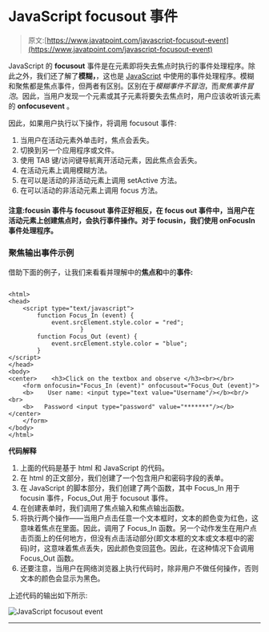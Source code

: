# JavaScript focusout 事件

> 原文:[https://www.javatpoint.com/javascript-focusout-event](https://www.javatpoint.com/javascript-focusout-event)

JavaScript 的 **focusout** 事件是在元素即将失去焦点时执行的事件处理程序。除此之外，我们还了解了**模糊，**，这也是 [JavaScript](https://www.javatpoint.com/javascript-tutorial) 中使用的事件处理程序。模糊和聚焦都是焦点事件，但两者有区别。区别在于*模糊事件不冒泡*，而*聚焦事件冒泡*。因此，当用户发现一个元素或其子元素将要失去焦点时，用户应该收听该元素的 **onfocusevent** 。

因此，如果用户执行以下操作，将调用 focusout 事件:

1.  当用户在活动元素外单击时，焦点会丢失。
2.  切换到另一个应用程序或文件。
3.  使用 TAB 键/访问键导航离开活动元素，因此焦点会丢失。
4.  在活动元素上调用模糊方法。
5.  在可以是活动的非活动元素上调用 setActive 方法。
6.  在可以活动的非活动元素上调用 focus 方法。

#### 注意:focusin 事件与 focusout 事件正好相反，在 focus out 事件中，当用户在活动元素上创建焦点时，会执行事件操作。对于 focusin，我们使用 onFocusIn 事件处理程序。

### 聚焦输出事件示例

借助下面的例子，让我们来看看并理解中的**焦点和**中的**事件:**

```

<html>
<head>
    <script type="text/javascript">
        function Focus_In (event) {
            event.srcElement.style.color = "red";
			        }
        function Focus_Out (event) {
            event.srcElement.style.color = "blue";
		}
</script>
</head>
<body>
<center>    <h3>Click on the textbox and observe </h3><br></br>
    <form onfocusin="Focus_In (event)" onfocusout="Focus_Out (event)">
    <b>    User name: <input type="text value="Username"/></b><br/>
<br>
    <b>   Password <input type="password" value="*******"/></b> </center>
    </form>
</body>
</html>

```

**代码解释**

1.  上面的代码是基于 html 和 JavaScript 的代码。
2.  在 html 的正文部分，我们创建了一个包含用户和密码字段的表单。
3.  在 JavaScript 的脚本部分，我们创建了两个函数，其中 Focus_In 用于 focusin 事件，Focus_Out 用于 focusout 事件。
4.  在创建表单时，我们调用了焦点输入和焦点输出函数。
5.  将执行两个操作——当用户点击任意一个文本框时，文本的颜色变为红色，这意味着焦点在里面。因此，调用了 Focus_In 函数。另一个动作发生在用户点击页面上的任何地方，但没有点击活动部分(即文本框的文本或文本框中的密码)时，这意味着焦点丢失，因此颜色变回蓝色。因此，在这种情况下会调用 Focus_Out 函数。
6.  还要注意，当用户在网络浏览器上执行代码时，除非用户不做任何操作，否则文本的颜色会显示为黑色。

上述代码的输出如下所示:

![JavaScript focusout event](../Images/b4745ab09bd2070d4c3293436b9b8d8e.png)

* * *